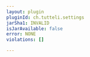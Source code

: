 ```yaml
---
layout: plugin
pluginId: ch.tutteli.settings
jarSha1: INVALID
isJarAvailable: false
error: NONE
violations: []

---
```

